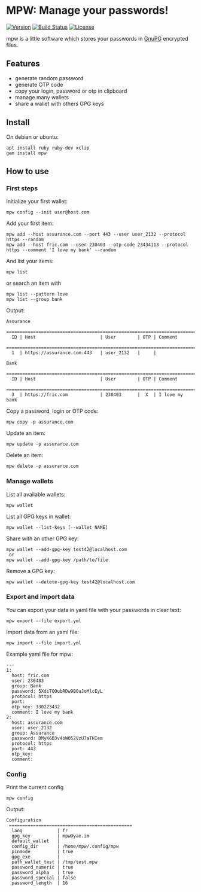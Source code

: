 # MPW: Manage your passwords!
[![Version](https://img.shields.io/badge/latest_version-4.2.0-green.svg)](https://github.com/nishiki/manage-password/releases)
[![Build Status](https://travis-ci.org/nishiki/manage-password.svg?branch=master)](https://travis-ci.org/nishiki/manage-password)
[![License](https://img.shields.io/badge/license-GPL--2.0-blue.svg)](https://github.com/nishiki/manage-password/blob/master/LICENSE)

mpw is a little software which stores your passwords in [GnuPG](http://www.gnupg.org/) encrypted files.

## Features

 * generate random password
 * generate OTP code
 * copy your login, password or otp in clipboard
 * manage many wallets
 * share a wallet with others GPG keys

## Install

On debian or ubuntu:
```
apt install ruby ruby-dev xclip
gem install mpw
```

## How to use
### First steps

Initialize your first wallet:
```
mpw config --init user@host.com
```

Add your first item:
```
mpw add --host assurance.com --port 443 --user user_2132 --protocol https --random
mpw add --host fric.com --user 230403 --otp-code 23434113 --protocol https --comment 'I love my bank' --random

```

And list your items:
```
mpw list
```
or search an item with
```
mpw list --pattern love
mpw list --group bank
```

Output:
```
Assurance
 ==========================================================================
  ID | Host                        | User        | OTP | Comment          
 ==========================================================================
  1  | https://assurance.com:443   | user_2132   |     |                  

Bank
 ==========================================================================
  ID | Host                        | User        | OTP | Comment          
 ==========================================================================
  3  | https://fric.com            | 230403      |  X  | I love my bank   
```

Copy a password, login or OTP code:
```
mpw copy -p assurance.com
```

Update an item:
```
mpw update -p assurance.com
```

Delete an item:
```
mpw delete -p assurance.com
```

### Manage wallets

List all available wallets:
```
mpw wallet
```

List all GPG keys in wallet:
```
mpw wallet --list-keys [--wallet NAME]
```

Share with an other GPG key:
```
mpw wallet --add-gpg-key test42@localhost.com
 or
mpw wallet --add-gpg-key /path/to/file
```

Remove a GPG key:
```
mpw wallet --delete-gpg-key test42@localhost.com
```

### Export and import data

You can export your data in yaml file with your passwords in clear text:
```
mpw export --file export.yml
```

Import data from an yaml file:
```
mpw import --file import.yml
```

Example yaml file for mpw:

```
---
1:
  host: fric.com
  user: 230403
  group: Bank
  password: 5XdiTQOubRDw9B0aJoMlcEyL
  protocol: https
  port:
  otp_key: 330223432
  comment: I love my bank
2:
  host: assurance.com
  user: user_2132
  group: Assurance
  password: DMyK6B3v4bWO52VzU7aTHIem
  protocol: https
  port: 443
  otp_key:
  comment:
```

### Config

Print the current config
```
mpw config
```

Output:

```
Configuration
 ==============================================
  lang             | fr
  gpg_key          | mpw@yae.im
  default_wallet   |
  config_dir       | /home/mpw/.config/mpw
  pinmode          | true
  gpg_exe          |
  path_wallet_test | /tmp/test.mpw
  password_numeric | true
  password_alpha   | true
  password_special | false
  password_length  | 16

```
